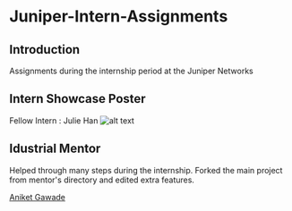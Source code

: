# Juniper-Intern-Assignments

## Introduction
Assignments during the internship period at the Juniper Networks

## Intern Showcase Poster
Fellow Intern : Julie Han
![alt text](https://user-images.githubusercontent.com/23005894/29428578-8c22a8c2-8342-11e7-8768-e5386f2fa231.jpg)

## Idustrial Mentor
Helped through many steps during the internship.
Forked the main project from mentor's directory and edited extra features. 

[Aniket Gawade](https://github.com/aniketgawade)
